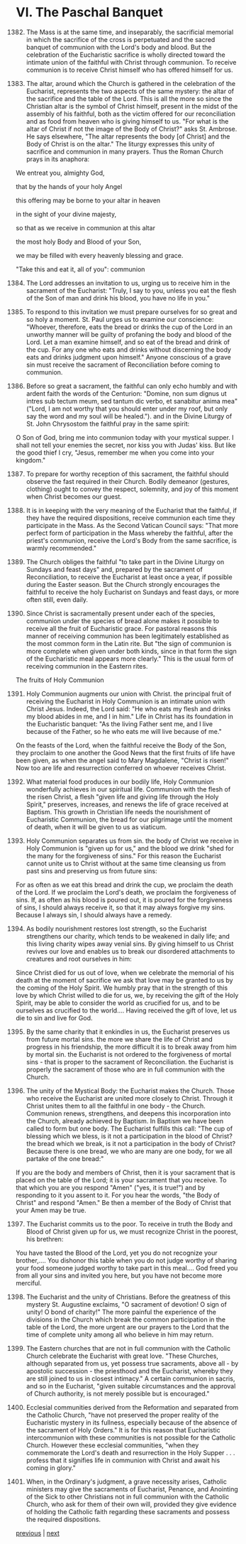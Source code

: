 # VI. The Paschal Banquet

1382. The Mass is at the same time, and inseparably, the sacrificial memorial in which the sacrifice of the cross is perpetuated and the sacred banquet of communion with the Lord's body and blood. But the celebration of the Eucharistic sacrifice is wholly directed toward the intimate union of the faithful with Christ through communion. To receive communion is to receive Christ himself who has offered himself for us.

1383. The altar, around which the Church is gathered in the celebration of the Eucharist, represents the two aspects of the same mystery: the altar of the sacrifice and the table of the Lord. This is all the more so since the Christian altar is the symbol of Christ himself, present in the midst of the assembly of his faithful, both as the victim offered for our reconciliation and as food from heaven who is giving himself to us. "For what is the altar of Christ if not the image of the Body of Christ?" asks St. Ambrose. He says elsewhere, "The altar represents the body [of Christ] and the Body of Christ is on the altar." The liturgy expresses this unity of sacrifice and communion in many prayers. Thus the Roman Church prays in its anaphora:

We entreat you, almighty God,

that by the hands of your holy Angel

this offering may be borne to your altar in heaven

in the sight of your divine majesty,

so that as we receive in communion at this altar

the most holy Body and Blood of your Son,

we may be filled with every heavenly blessing and grace.

"Take this and eat it, all of you": communion

1384. The Lord addresses an invitation to us, urging us to receive him in the sacrament of the Eucharist: "Truly, I say to you, unless you eat the flesh of the Son of man and drink his blood, you have no life in you."

1385. To respond to this invitation we must prepare ourselves for so great and so holy a moment. St. Paul urges us to examine our conscience: "Whoever, therefore, eats the bread or drinks the cup of the Lord in an unworthy manner will be guilty of profaning the body and blood of the Lord. Let a man examine himself, and so eat of the bread and drink of the cup. For any one who eats and drinks without discerning the body eats and drinks judgment upon himself." Anyone conscious of a grave sin must receive the sacrament of Reconciliation before coming to communion.

1386. Before so great a sacrament, the faithful can only echo humbly and with ardent faith the words of the Centurion: "Domine, non sum dignus ut intres sub tectum meum, sed tantum dic verbo, et sanabitur anima mea" ("Lord, I am not worthy that you should enter under my roof, but only say the word and my soul will be healed."). and in the Divine Liturgy of St. John Chrysostom the faithful pray in the same spirit:

O Son of God, bring me into communion today with your mystical supper. I shall not tell your enemies the secret, nor kiss you with Judas' kiss. But like the good thief I cry, "Jesus, remember me when you come into your kingdom."

1387. To prepare for worthy reception of this sacrament, the faithful should observe the fast required in their Church. Bodily demeanor (gestures, clothing) ought to convey the respect, solemnity, and joy of this moment when Christ becomes our guest.

1388. It is in keeping with the very meaning of the Eucharist that the faithful, if they have the required dispositions, receive communion each time they participate in the Mass. As the Second Vatican Council says: "That more perfect form of participation in the Mass whereby the faithful, after the priest's communion, receive the Lord's Body from the same sacrifice, is warmly recommended."

1389. The Church obliges the faithful "to take part in the Divine Liturgy on Sundays and feast days" and, prepared by the sacrament of Reconciliation, to receive the Eucharist at least once a year, if possible during the Easter season. But the Church strongly encourages the faithful to receive the holy Eucharist on Sundays and feast days, or more often still, even daily.

1390. Since Christ is sacramentally present under each of the species, communion under the species of bread alone makes it possible to receive all the fruit of Eucharistic grace. For pastoral reasons this manner of receiving communion has been legitimately established as the most common form in the Latin rite. But "the sign of communion is more complete when given under both kinds, since in that form the sign of the Eucharistic meal appears more clearly." This is the usual form of receiving communion in the Eastern rites.

The fruits of Holy Communion

1391. Holy Communion augments our union with Christ. the principal fruit of receiving the Eucharist in Holy Communion is an intimate union with Christ Jesus. Indeed, the Lord said: "He who eats my flesh and drinks my blood abides in me, and I in him." Life in Christ has its foundation in the Eucharistic banquet: "As the living Father sent me, and I live because of the Father, so he who eats me will live because of me."

On the feasts of the Lord, when the faithful receive the Body of the Son, they proclaim to one another the Good News that the first fruits of life have been given, as when the angel said to Mary Magdalene, "Christ is risen!" Now too are life and resurrection conferred on whoever receives Christ.

1392. What material food produces in our bodily life, Holy Communion wonderfully achieves in our spiritual life. Communion with the flesh of the risen Christ, a flesh "given life and giving life through the Holy Spirit," preserves, increases, and renews the life of grace received at Baptism. This growth in Christian life needs the nourishment of Eucharistic Communion, the bread for our pilgrimage until the moment of death, when it will be given to us as viaticum.

1393. Holy Communion separates us from sin. the body of Christ we receive in Holy Communion is "given up for us," and the blood we drink "shed for the many for the forgiveness of sins." For this reason the Eucharist cannot unite us to Christ without at the same time cleansing us from past sins and preserving us from future sins:

For as often as we eat this bread and drink the cup, we proclaim the death of the Lord. If we proclaim the Lord's death, we proclaim the forgiveness of sins. If, as often as his blood is poured out, it is poured for the forgiveness of sins, I should always receive it, so that it may always forgive my sins. Because I always sin, I should always have a remedy.

1394. As bodily nourishment restores lost strength, so the Eucharist strengthens our charity, which tends to be weakened in daily life; and this living charity wipes away venial sins. By giving himself to us Christ revives our love and enables us to break our disordered attachments to creatures and root ourselves in him:

Since Christ died for us out of love, when we celebrate the memorial of his death at the moment of sacrifice we ask that love may be granted to us by the coming of the Holy Spirit. We humbly pray that in the strength of this love by which Christ willed to die for us, we, by receiving the gift of the Holy Spirit, may be able to consider the world as crucified for us, and to be ourselves as crucified to the world.... Having received the gift of love, let us die to sin and live for God.

1395. By the same charity that it enkindles in us, the Eucharist preserves us from future mortal sins. the more we share the life of Christ and progress in his friendship, the more difficult it is to break away from him by mortal sin. the Eucharist is not ordered to the forgiveness of mortal sins - that is proper to the sacrament of Reconciliation. the Eucharist is properly the sacrament of those who are in full communion with the Church.

1396. The unity of the Mystical Body: the Eucharist makes the Church. Those who receive the Eucharist are united more closely to Christ. Through it Christ unites them to all the faithful in one body - the Church. Communion renews, strengthens, and deepens this incorporation into the Church, already achieved by Baptism. In Baptism we have been called to form but one body. The Eucharist fulfills this call: "The cup of blessing which we bless, is it not a participation in the blood of Christ? the bread which we break, is it not a participation in the body of Christ? Because there is one bread, we who are many are one body, for we all partake of the one bread:"

If you are the body and members of Christ, then it is your sacrament that is placed on the table of the Lord; it is your sacrament that you receive. To that which you are you respond "Amen" ("yes, it is true!") and by responding to it you assent to it. For you hear the words, "the Body of Christ" and respond "Amen." Be then a member of the Body of Christ that your Amen may be true.

1397. The Eucharist commits us to the poor. To receive in truth the Body and Blood of Christ given up for us, we must recognize Christ in the poorest, his brethren:

You have tasted the Blood of the Lord, yet you do not recognize your brother,.... You dishonor this table when you do not judge worthy of sharing your food someone judged worthy to take part in this meal.... God freed you from all your sins and invited you here, but you have not become more merciful.

1398. The Eucharist and the unity of Christians. Before the greatness of this mystery St. Augustine exclaims, "O sacrament of devotion! O sign of unity! O bond of charity!" The more painful the experience of the divisions in the Church which break the common participation in the table of the Lord, the more urgent are our prayers to the Lord that the time of complete unity among all who believe in him may return.

1399. The Eastern churches that are not in full communion with the Catholic Church celebrate the Eucharist with great love. "These Churches, although separated from us, yet possess true sacraments, above all - by apostolic succession - the priesthood and the Eucharist, whereby they are still joined to us in closest intimacy." A certain communion in sacris, and so in the Eucharist, "given suitable circumstances and the approval of Church authority, is not merely possible but is encouraged."

1400. Ecclesial communities derived from the Reformation and separated from the Catholic Church, "have not preserved the proper reality of the Eucharistic mystery in its fullness, especially because of the absence of the sacrament of Holy Orders." It is for this reason that Eucharistic intercommunion with these communities is not possible for the Catholic Church. However these ecclesial communities, "when they commemorate the Lord's death and resurrection in the Holy Supper . . . profess that it signifies life in communion with Christ and await his coming in glory."

1401. When, in the Ordinary's judgment, a grave necessity arises, Catholic ministers may give the sacraments of Eucharist, Penance, and Anointing of the Sick to other Christians not in full communion with the Catholic Church, who ask for them of their own will, provided they give evidence of holding the Catholic faith regarding these sacraments and possess the required dispositions.

[previous](https://github.com/Tenari/non-fiction/blob/master/catechism/__P41.md) | [next](https://github.com/Tenari/non-fiction/blob/master/catechism/__P43.md)